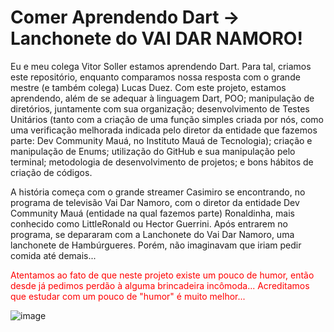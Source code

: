 # Comer Aprendendo Dart → Lanchonete do VAI DAR NAMORO!

Eu e meu colega Vitor Soller estamos aprendendo Dart. Para tal, criamos este repositório, enquanto comparamos nossa resposta com o grande mestre (e também colega) Lucas Duez. Com este projeto, estamos aprendendo, além de se adequar à linguagem Dart, POO; manipulação de diretórios, juntamente com sua organização; desenvolvimento de Testes Unitários (tanto com a criação de uma função simples criada por nós, como uma verificação melhorada indicada pelo diretor da entidade que fazemos parte: Dev Community Mauá, no Instituto Mauá de Tecnologia); criação e manipulação de Enums; utilização do GitHub e sua manipulação pelo terminal; metodologia de desenvolvimento de projetos; e bons hábitos de criação de códigos.

A história começa com o grande streamer Casimiro se encontrando, no programa de televisão Vai Dar Namoro, com o diretor da entidade Dev Community Mauá (entidade na qual fazemos parte) Ronaldinha, mais conhecido como LittleRonald ou Hector Guerrini. Após entrarem no programa, se depararam com a Lanchonete do Vai Dar Namoro, uma lanchonete de Hambúrgueres. Porém, não imaginavam que iriam pedir comida até demais...

<span style="color: red">Atentamos ao fato de que neste projeto existe um pouco de humor, então desde já pedimos perdão à alguma brincadeira incômoda... Acreditamos que estudar com um pouco de "humor" é muito melhor...</span>

![image](https://user-images.githubusercontent.com/85962841/178106432-73ab093c-a0b8-45c5-968b-17cad589f693.png)

